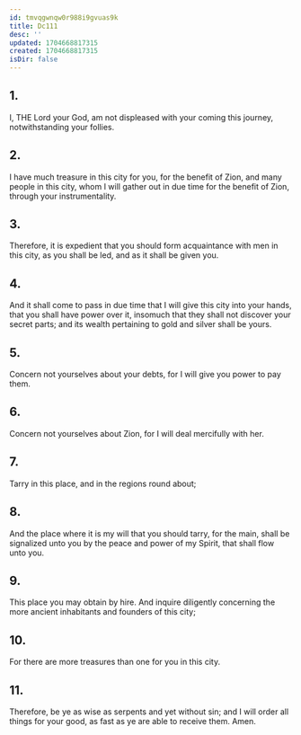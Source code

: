 ```yaml
---
id: tmvqgwnqw0r988i9gvuas9k
title: Dc111
desc: ''
updated: 1704668817315
created: 1704668817315
isDir: false
---
```

## 1.
I, THE Lord your God, am not displeased with your coming this journey, notwithstanding your follies.
## 2.
I have much treasure in this city for you, for the benefit of Zion, and many people in this city, whom I will gather out in due time for the benefit of Zion, through your instrumentality.
## 3.
Therefore, it is expedient that you should form acquaintance with men in this city, as you shall be led, and as it shall be given you.
## 4.
And it shall come to pass in due time that I will give this city into your hands, that you shall have power over it, insomuch that they shall not discover your secret parts; and its wealth pertaining to gold and silver shall be yours.
## 5.
Concern not yourselves about your debts, for I will give you power to pay them.
## 6.
Concern not yourselves about Zion, for I will deal mercifully with her.
## 7.
Tarry in this place, and in the regions round about;
## 8.
And the place where it is my will that you should tarry, for the main, shall be signalized unto you by the peace and power of my Spirit, that shall flow unto you.
## 9.
This place you may obtain by hire. And inquire diligently concerning the more ancient inhabitants and founders of this city;
## 10.
For there are more treasures than one for you in this city.
## 11.
Therefore, be ye as wise as serpents and yet without sin; and I will order all things for your good, as fast as ye are able to receive them. Amen.
